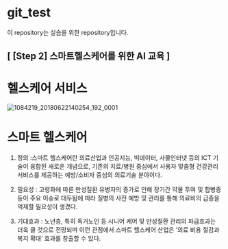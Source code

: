 # git_test

이 repository는 실습을 위한 repository입니다.

## [ [Step 2] 스마트헬스케어를 위한 AI 교육 ]


# 헬스케어 서비스

![1084219_20180622140254_192_0001](https://user-images.githubusercontent.com/114466218/193404679-e10ce5fc-2f03-48c9-aeed-1969e37016c6.jpg)

# 스마트 헬스케어 
1. 정의 :스마트 헬스케어란 의료산업과 인공지능, 빅데이터, 사물인터넷 등의 ICT 기술이 융합된 새로운 개념으로, 기존의 치료/병원 중심에서 사용자 맞춤형 건강관리 서비스를 제공하는 예방/소비자 중심의 의료기술 분야이다. 

2. 필요성 : 고령화에 따른 만성질환 유병자의 증가로 인해 장기간 약물 투여 및 합병증 등이 주요 이슈로 대두됨에 따라 질병의 사전 예방 및 관리를 통해 의료비의 급증을 억제할 필요성이 생겼다.

3. 기대효과 : 노년층, 특히 독거노인 등 시니어 케어 및 만성질환 관리의 파급효과는 더욱 클 것으로 전망되며 이런 관점에서 스마트 헬스케어 산업은 ‘의료 비용 절감과 복지 확대’ 효과를 창출할 수 있다.  

